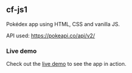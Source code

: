 ## cf-js1
Pokédex app using HTML, CSS and vanilla JS.

API used: https://pokeapi.co/api/v2/

### Live demo
Check out the [live demo](https://kimkwanka.github.io/cf-js1) to see the app in action.
